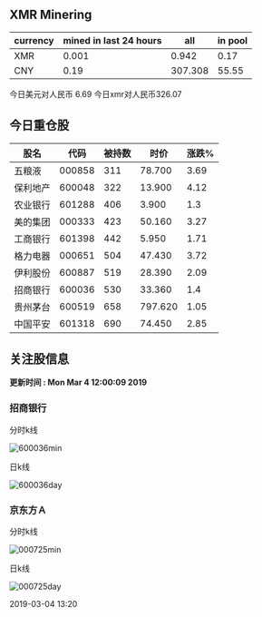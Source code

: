 ## XMR Minering

|currency|mined in last 24 hours|all|in pool|
|---|---|---|---|
|XMR|0.001|0.942|0.17|
|CNY|0.19|307.308|55.55|

今日美元对人民币 6.69	今日xmr对人民币326.07


## 今日重仓股 

|股名|代码|被持数|时价|涨跌%|
|---|---|---|---|---|
|五粮液|000858|311|78.700|3.69|
|保利地产|600048|322|13.900|4.12|
|农业银行|601288|406|3.900|1.3|
|美的集团|000333|423|50.160|3.27|
|工商银行|601398|442|5.950|1.71|
|格力电器|000651|504|47.430|3.72|
|伊利股份|600887|519|28.390|2.09|
|招商银行|600036|530|33.360|1.4|
|贵州茅台|600519|658|797.620|1.05|
|中国平安|601318|690|74.450|2.85|

## 关注股信息
**更新时间 : Mon Mar  4 12:00:09 2019**
### 招商银行 
分时k线

![600036min](http://image.sinajs.cn/newchart/min/n/sh600036.gif)

日k线

![600036day](http://image.sinajs.cn/newchart/daily/n/sh600036.gif)

### 京东方Ａ 
分时k线

![000725min](http://image.sinajs.cn/newchart/min/n/sz000725.gif)

日k线

![000725day](http://image.sinajs.cn/newchart/daily/n/sz000725.gif)

2019-03-04 13:20